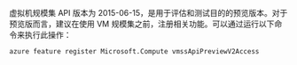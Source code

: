 <!-- not suitable for Mooncake -->

虚拟机规模集 API 版本为 2015-06-15，是用于评估和测试目的的预览版本。对于预览版而言，建议在使用 VM 规模集之前，注册相关功能。可以通过运行以下命令来执行此操作：

```
azure feature register Microsoft.Compute vmssApiPreviewV2Access
```

<!---HONumber=Mooncake_0411_2016-->